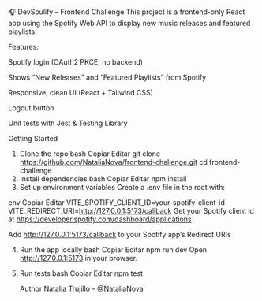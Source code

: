 🎧 DevSoulify – Frontend Challenge
This project is a frontend-only React app using the Spotify Web API to display new music releases and featured playlists.

Features:

Spotify login (OAuth2 PKCE, no backend)

Shows “New Releases” and “Featured Playlists” from Spotify

Responsive, clean UI (React + Tailwind CSS)

Logout button

Unit tests with Jest & Testing Library

Getting Started

1. Clone the repo
   bash
   Copiar
   Editar
   git clone https://github.com/NataliaNova/frontend-challenge.git
   cd frontend-challenge
2. Install dependencies
   bash
   Copiar
   Editar
   npm install
3. Set up environment variables
   Create a .env file in the root with:

env
Copiar
Editar
VITE_SPOTIFY_CLIENT_ID=your-spotify-client-id
VITE_REDIRECT_URI=http://127.0.0.1:5173/callback
Get your Spotify client id at https://developer.spotify.com/dashboard/applications

Add http://127.0.0.1:5173/callback to your Spotify app’s Redirect URIs

4. Run the app locally
   bash
   Copiar
   Editar
   npm run dev
   Open http://127.0.0.1:5173 in your browser.

5. Run tests
   bash
   Copiar
   Editar
   npm test

   Author
   Natalia Trujillo – @NataliaNova
